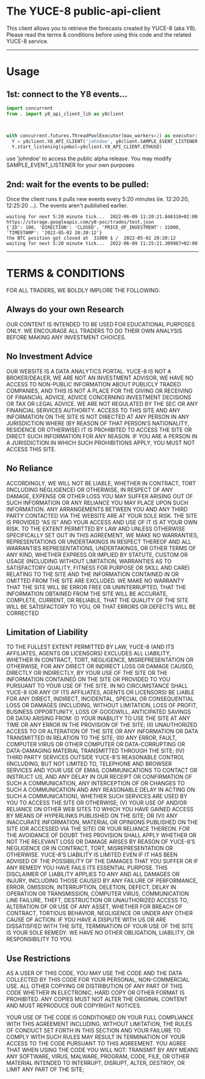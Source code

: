 # The YUCE-8 public-api-client

This client allows you to retrieve the forecasts created by YUCE-8 (aka Y8). Please read the terms & conditions before using this code and the related YUCE-8 service.

----------------------------------------------------------------------------------------------------------------

# Usage

## 1st: connect to the Y8 events...
```python
import concurrent
from . import y8_api_client_lib as y8client



with concurrent.futures.ThreadPoolExecutor(max_workers=2) as executor:
  Y = y8client.Y8_API_CLIENT('johndoe', y8client.SAMPLE_EVENT_LISTENER(), executor)
  Y.start_listening(symbol=y8client.Y8_API_CLIENT.ETHUSD)
```

use 'johndoe' to access the public alpha release. You may modify SAMPLE_EVENT_LISTENER for your own purposes

## 2nd: wait for the events to be pulled:
Once the client runs it pulls new events every 5:20 minutes (ie. 12:20:20, 12:25:20 ...). The events aren't published earlier. 

```
waiting for next 5:20 minute tick...  2022-06-09 11:20:21.846310+02:00
https://storage.googleapis.com/y8-poc/trades/test.json
{'ID': 100, 'DIRECTION': 'CLOSED', 'PRICE_OF_INVESTMENT': 31000, 'TIMESTAMP': '2022-05-02 20:20:12'}
the BTC position got closed at  31000 $ /  2022-05-02 20:20:12
waiting for next 5:20 minute tick...  2022-06-09 11:25:21.309987+02:00
```



----------------------------------------------------------------------------------------------------------------

# TERMS & CONDITIONS

FOR ALL TRADERS, WE BOLDLY IMPLORE THE FOLLOWING:

## Always do your own Research
OUR CONTENT IS INTENDED TO BE USED FOR EDUCATIONAL PURPOSES ONLY.  WE ENCOURAGE ALL TRADERS TO DO THEIR OWN ANALYSIS BEFORE MAKING ANY INVESTMENT CHOICES.

## No Investment Advice
OUR WEBSITE IS A DATA ANALYTICS PORTAL.  YUCE-8 IS NOT A BROKER/DEALER, WE ARE NOT AN INVESTMENT ADVISOR, WE HAVE NO ACCESS TO NON-PUBLIC INFORMATION ABOUT PUBLICLY TRADED COMPANIES, AND THIS IS NOT A PLACE FOR THE GIVING OR RECEIVING OF FINANCIAL ADVICE, ADVICE CONCERNING INVESTMENT DECISIONS OR TAX OR LEGAL ADVICE. WE ARE NOT REGULATED BY THE SEC OR ANY FINANCIAL SERVICES AUTHORITY.
ACCESS TO THIS SITE AND ANY INFORMATION ON THE SITE IS NOT DIRECTED AT ANY PERSON IN ANY JURISDICTION WHERE (BY REASON OF THAT PERSON’S NATIONALITY, RESIDENCE OR OTHERWISE) IT IS PROHIBITED TO ACCESS THE SITE OR DIRECT SUCH INFORMATION FOR ANY REASON. IF YOU ARE A PERSON IN A JURISDICTION IN WHICH SUCH PROHIBITIONS APPLY, YOU MUST NOT ACCESS THIS SITE.

## No Reliance
ACCORDINGLY, WE WILL NOT BE LIABLE, WHETHER IN CONTRACT, TORT (INCLUDING NEGLIGENCE) OR OTHERWISE, IN RESPECT OF ANY DAMAGE, EXPENSE OR OTHER LOSS YOU MAY SUFFER ARISING OUT OF SUCH INFORMATION OR ANY RELIANCE YOU MAY PLACE UPON SUCH INFORMATION. ANY ARRANGEMENTS BETWEEN YOU AND ANY THIRD PARTY CONTACTED VIA THE WEBSITE ARE AT YOUR SOLE RISK.
THE SITE IS PROVIDED “AS IS” AND YOUR ACCESS AND USE OF IT IS AT YOUR OWN RISK.  TO THE EXTENT PERMITTED BY LAW AND UNLESS OTHERWISE SPECIFICALLY SET OUT IN THIS AGREEMENT, WE MAKE NO WARRANTIES, REPRESENTATIONS OR UNDERTAKINGS IN RESPECT THEREOF AND ALL WARRANTIES REPRESENTATIONS, UNDERTAKINGS, OR OTHER TERMS OF ANY KIND, WHETHER EXPRESS OR IMPLIED BY STATUTE, CUSTOM OR USAGE (INCLUDING WITHOUT LIMITATION, WARRANTIES AS TO SATISFACTORY QUALITY, FITNESS FOR PURPOSE OR SKILL AND CARE) RELATING TO THE SITE AND THE INFORMATION CONTAINED IN OR OMITTED FROM THE SITE ARE EXCLUDED.
WE MAKE NO WARRANTY THAT THE SITE WILL BE ERROR FREE OR UNINTERRUPTED, THAT THE INFORMATION OBTAINED FROM THE SITE WILL BE ACCURATE, COMPLETE, CURRENT, OR RELIABLE, THAT THE QUALITY OF THE SITE WILL BE SATISFACTORY TO YOU, OR THAT ERRORS OR DEFECTS WILL BE CORRECTED

## Limitation of Liability
TO THE FULLEST EXTENT PERMITTED BY LAW, YUCE-8 (AND ITS AFFILIATES, AGENTS OR LICENSORS) EXCLUDES ALL LIABILITY, WHETHER IN CONTRACT, TORT, NEGLIGENCE, MISREPRESENTATION OR OTHERWISE, FOR ANY DIRECT OR INDIRECT LOSS OR DAMAGE CAUSED, DIRECTLY OR INDIRECTLY, BY YOUR USE OF THE SITE OR THE INFORMATION CONTAINED ON THE SITE OR PROVIDED TO YOU PURSUANT TO YOUR USE OF THE SITE.
IN NO CIRCUMSTANCE SHALL YUCE-8 (OR ANY OF ITS AFFILIATES, AGENTS OR LICENSORS) BE LIABLE FOR ANY DIRECT, INDIRECT, INCIDENTAL, SPECIAL OR CONSEQUENTIAL LOSS OR DAMAGES (INCLUDING, WITHOUT LIMITATION, LOSS OF PROFIT, BUSINESS OPPORTUNITY, LOSS OF GOODWILL, ANTICIPATED SAVINGS OR DATA) ARISING FROM: (I) YOUR INABILITY TO USE THE SITE AT ANY TIME OR ANY ERROR IN THE PROVISION OF THE SITE; (II) UNAUTHORIZED ACCESS TO OR ALTERATION OF THE SITE OR ANY INFORMATION OR DATA TRANSMITTED IN RELATION TO THE SITE; (III) ANY ERROR, FAULT, COMPUTER VIRUS OR OTHER COMPUTER OR DATA-CORRUPTING OR DATA-DAMAGING MATERIAL TRANSMITTED THROUGH THE SITE; (IV) THIRD PARTY SERVICES OUTSIDE YUCE-8’S REASONABLE CONTROL (INCLUDING, BUT NOT LIMITED TO, TELEPHONE AND BROWSER SERVICES AND YOUR USE OF EMAIL COMMUNICATIONS TO CONTACT OR INSTRUCT US, AND ANY DELAY IN OUR RECEIPT OR CONFIRMATION OF SUCH A COMMUNICATION, ANY INTERCEPTION OF OR CHANGES TO SUCH A COMMUNICATION AND ANY REASONABLE DELAY IN ACTING ON SUCH A COMMUNICATION), WHETHER SUCH SERVICES ARE USED BY YOU TO ACCESS THE SITE OR OTHERWISE; (V) YOUR USE OF AND/OR RELIANCE ON OTHER WEB SITES TO WHICH YOU HAVE GAINED ACCESS BY MEANS OF HYPERLINKS PUBLISHED ON THE SITE; OR (VI) ANY INACCURATE INFORMATION, MATERIAL OR OPINIONS PUBLISHED ON THE SITE (OR ACCESSED VIA THE SITE) OR YOUR RELIANCE THEREON. FOR THE AVOIDANCE OF DOUBT THIS PROVISION SHALL APPLY WHETHER OR NOT THE RELEVANT LOSS OR DAMAGE ARISES BY REASON OF YUCE-8’S NEGLIGENCE OR IN CONTRACT, TORT, MISREPRESENTATION OR OTHERWISE.
YUCE-8’S LIABILITY IS LIMITED EVEN IF IT HAS BEEN ADVISED OF THE POSSIBILITY OF THE DAMAGES THAT YOU SUFFER OR IF ANY REMEDY YOU HAVE FAILS ITS ESSENTIAL PURPOSE. THIS DISCLAIMER OF LIABILITY APPLIES TO ANY AND ALL DAMAGES OR INJURY, INCLUDING THOSE CAUSED BY ANY FAILURE OF PERFORMANCE, ERROR, OMISSION, INTERRUPTION, DELETION, DEFECT, DELAY IN OPERATION OR TRANSMISSION, COMPUTER VIRUS, COMMUNICATION LINE FAILURE, THEFT, DESTRUCTION OR UNAUTHORIZED ACCESS TO, ALTERATION OF OR USE OF ANY ASSET, WHETHER FOR BREACH OF CONTRACT, TORTIOUS BEHAVIOR, NEGLIGENCE OR UNDER ANY OTHER CAUSE OF ACTION. IF YOU HAVE A DISPUTE WITH US OR ARE DISSATISFIED WITH THE SITE, TERMINATION OF YOUR USE OF THE SITE IS YOUR SOLE REMEDY. WE HAVE NO OTHER OBLIGATION, LIABILITY, OR RESPONSIBILITY TO YOU.

## Use Restrictions
AS A USER OF THIS CODE, YOU MAY USE THE CODE AND THE DATA COLLECTED BY THIS CODE FOR YOUR PERSONAL, NON-COMMERCIAL USE. ALL OTHER COPYING OR DISTRIBUTION OF ANY PART OF THIS CODE WHETHER IN ELECTRONIC, HARD COPY OR OTHER FORMAT IS PROHIBITED. ANY COPIES MUST NOT ALTER THE ORIGINAL CONTENT AND MUST REPRODUCE OUR COPYRIGHT NOTICES.

YOUR USE OF THE CODE IS CONDITIONED ON YOUR FULL COMPLIANCE WITH THIS AGREEMENT INCLUDING, WITHOUT LIMITATION, THE RULES OF CONDUCT SET FORTH IN THIS SECTION AND YOUR FAILURE TO COMPLY WITH SUCH RULES MAY RESULT IN TERMINATION OF YOUR ACCESS TO THE CODE PURSUANT TO THIS AGREEMENT. YOU AGREE THAT WHEN USING THE CODE YOU WILL NOT:
TRANSMIT BY ANY MEANS ANY SOFTWARE, VIRUS, MALWARE, PROGRAM, CODE, FILE, OR OTHER MATERIAL INTENDED TO INTERRUPT, DISRUPT, ALTER, DESTROY, OR LIMIT ANY PART OF THE SITE;

